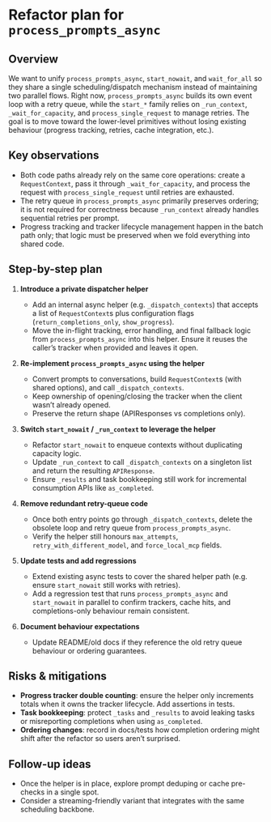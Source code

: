 # Refactor plan for `process_prompts_async`

## Overview

We want to unify `process_prompts_async`, `start_nowait`, and `wait_for_all` so they share a
single scheduling/dispatch mechanism instead of maintaining two parallel flows. Right now,
`process_prompts_async` builds its own event loop with a retry queue, while the `start_*`
family relies on `_run_context`, `_wait_for_capacity`, and `process_single_request` to manage
retries. The goal is to move toward the lower-level primitives without losing existing
behaviour (progress tracking, retries, cache integration, etc.).

## Key observations

- Both code paths already rely on the same core operations: create a `RequestContext`, pass it
  through `_wait_for_capacity`, and process the request with `process_single_request` until
  retries are exhausted.
- The retry queue in `process_prompts_async` primarily preserves ordering; it is not required
  for correctness because `_run_context` already handles sequential retries per prompt.
- Progress tracking and tracker lifecycle management happen in the batch path only; that logic
  must be preserved when we fold everything into shared code.

## Step-by-step plan

1. **Introduce a private dispatcher helper**
   - Add an internal async helper (e.g. `_dispatch_contexts`) that accepts a list of
     `RequestContext`s plus configuration flags (`return_completions_only`, `show_progress`).
   - Move the in-flight tracking, error handling, and final fallback logic from
     `process_prompts_async` into this helper. Ensure it reuses the caller’s tracker when
     provided and leaves it open.

2. **Re-implement `process_prompts_async` using the helper**
   - Convert prompts to conversations, build `RequestContext`s (with shared options), and call
     `_dispatch_contexts`.
   - Keep ownership of opening/closing the tracker when the client wasn’t already opened.
   - Preserve the return shape (APIResponses vs completions only).

3. **Switch `start_nowait` / `_run_context` to leverage the helper**
   - Refactor `start_nowait` to enqueue contexts without duplicating capacity logic.
   - Update `_run_context` to call `_dispatch_contexts` on a singleton list and return the
     resulting `APIResponse`.
   - Ensure `_results` and task bookkeeping still work for incremental consumption APIs like
     `as_completed`.

4. **Remove redundant retry-queue code**
   - Once both entry points go through `_dispatch_contexts`, delete the obsolete loop and retry
     queue from `process_prompts_async`.
   - Verify the helper still honours `max_attempts`, `retry_with_different_model`, and
     `force_local_mcp` fields.

5. **Update tests and add regressions**
   - Extend existing async tests to cover the shared helper path (e.g. ensure `start_nowait`
     still works with retries).
   - Add a regression test that runs `process_prompts_async` and `start_nowait` in parallel to
     confirm trackers, cache hits, and completions-only behaviour remain consistent.

6. **Document behaviour expectations**
   - Update README/old docs if they reference the old retry queue behaviour or ordering
     guarantees.

## Risks & mitigations

- **Progress tracker double counting**: ensure the helper only increments totals when it owns
  the tracker lifecycle. Add assertions in tests.
- **Task bookkeeping**: protect `_tasks` and `_results` to avoid leaking tasks or misreporting
  completions when using `as_completed`.
- **Ordering changes**: record in docs/tests how completion ordering might shift after the
  refactor so users aren’t surprised.

## Follow-up ideas

- Once the helper is in place, explore prompt deduping or cache pre-checks in a single spot.
- Consider a streaming-friendly variant that integrates with the same scheduling backbone.
